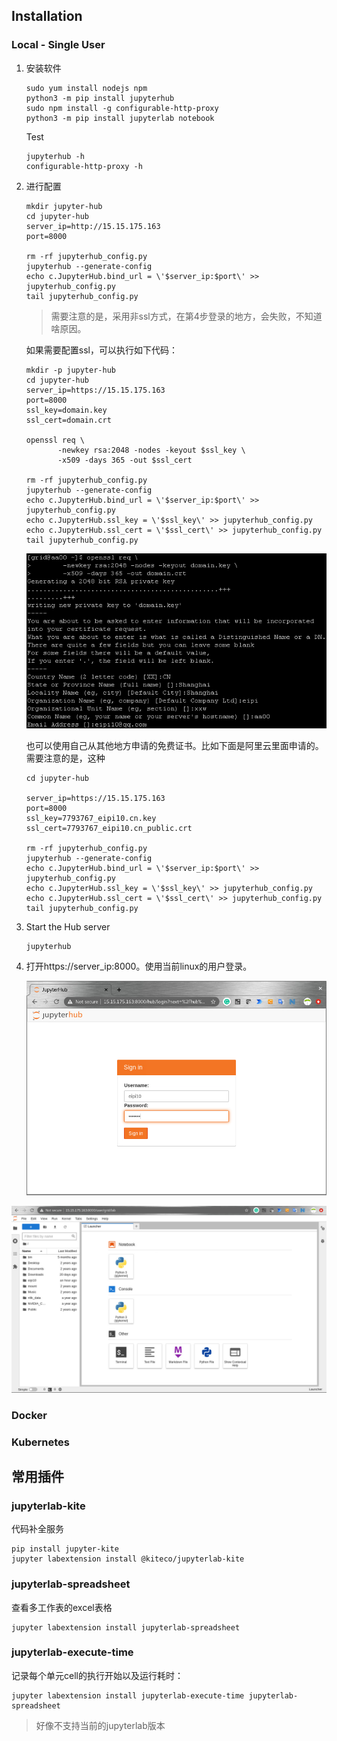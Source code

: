 ## Installation

### Local - Single User

1. 安装软件

    ~~~shell
    sudo yum install nodejs npm
    python3 -m pip install jupyterhub
    sudo npm install -g configurable-http-proxy
    python3 -m pip install jupyterlab notebook
    ~~~

    Test

    ~~~shell
    jupyterhub -h
    configurable-http-proxy -h
    ~~~

2. 进行配置

    ~~~shell
    mkdir jupyter-hub
    cd jupyter-hub
    server_ip=http://15.15.175.163
    port=8000
           
    rm -rf jupyterhub_config.py
    jupyterhub --generate-config       
    echo c.JupyterHub.bind_url = \'$server_ip:$port\' >> jupyterhub_config.py
    tail jupyterhub_config.py
    ~~~

    > 需要注意的是，采用非ssl方式，在第4步登录的地方，会失败，不知道啥原因。

    如果需要配置ssl，可以执行如下代码：

    ~~~shell
    mkdir -p jupyter-hub
    cd jupyter-hub
    server_ip=https://15.15.175.163
    port=8000
    ssl_key=domain.key
    ssl_cert=domain.crt
    
    openssl req \
           -newkey rsa:2048 -nodes -keyout $ssl_key \
           -x509 -days 365 -out $ssl_cert
           
    rm -rf jupyterhub_config.py
    jupyterhub --generate-config       
    echo c.JupyterHub.bind_url = \'$server_ip:$port\' >> jupyterhub_config.py
    echo c.JupyterHub.ssl_key = \'$ssl_key\' >> jupyterhub_config.py
    echo c.JupyterHub.ssl_cert = \'$ssl_cert\' >> jupyterhub_config.py
    tail jupyterhub_config.py       
    ~~~

    

    ![image-20220518101645145](images/image-20220518101645145.png)

    也可以使用自己从其他地方申请的免费证书。比如下面是阿里云里面申请的。需要注意的是，这种

    ~~~shell
    cd jupyter-hub
    
    server_ip=https://15.15.175.163
    port=8000
    ssl_key=7793767_eipi10.cn.key
    ssl_cert=7793767_eipi10.cn_public.crt
    
    rm -rf jupyterhub_config.py
    jupyterhub --generate-config       
    echo c.JupyterHub.bind_url = \'$server_ip:$port\' >> jupyterhub_config.py
    echo c.JupyterHub.ssl_key = \'$ssl_key\' >> jupyterhub_config.py
    echo c.JupyterHub.ssl_cert = \'$ssl_cert\' >> jupyterhub_config.py
    tail jupyterhub_config.py       
    ~~~

3. Start the Hub server

    ~~~
    jupyterhub 
    ~~~

4.  打开https://server_ip:8000。使用当前linux的用户登录。

    ![image-20220518114513635](images/image-20220518114513635.png)

![image-20220518114709276](images/image-20220518114709276.png)

### Docker

### Kubernetes

## 常用插件

### jupyterlab-kite

代码补全服务

~~~shell
pip install jupyter-kite
jupyter labextension install @kiteco/jupyterlab-kite
~~~

### jupyterlab-spreadsheet

查看多工作表的excel表格

~~~shell
jupyter labextension install jupyterlab-spreadsheet
~~~

### jupyterlab-execute-time

记录每个单元cell的执行开始以及运行耗时：	

~~~shell
jupyter labextension install jupyterlab-execute-time jupyterlab-spreadsheet
~~~

> 好像不支持当前的jupyterlab版本

